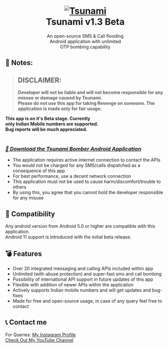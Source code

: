 <h1 align="center">
  <br>
  <a href="https://github.com/utsanjan/Tsunami-Bomber-Android">
  <img src="https://1.bp.blogspot.com/-YJ0yHTgNa6c/YD4gkSYeWCI/AAAAAAAAbVo/Px7ODVFOEtkMGQ9F1m-X8xkceDya22BFwCLcBGAsYHQ/w200-h200/Tsunami.png"
  alt="Tsunami">
  </a><br>
  Tsunami v1.3 Beta
  <br>
</h1>    

<p align="center">An open-source SMS & Call flooding
<br>Android application with unlimited
<br>OTP bombing capability</p>

## 📝 Notes:

> ## DISCLAIMER:
> **Developer will not be liable and will not become
responsible for any misuse or damage caused by Tsunami.**  
**Please do not use this app for taking Revenge on someone. The application is made only for fair usage.**

**This app is on it's Beta stage. Currently
<br>only Indian Mobile numbers are supported.**
<br>**Bug reports will be much appreciated.** <br>ㅤ

### <i>[🔽 Download the Tsunami Bomber Android Application](https://github.com/utsanjan/Tsunami-Bomber-Android/releases)</i>


- The application requires active internet connection to contact the APIs
- You would not be charged for any SMS/calls dispatched as a consequence of this app
- For best performance, use a decent network connection
- This application must not be used to cause harm/discomfort/trouble to others
- By using this, you agree that you cannot hold the developer responsible for any misuse

## 📱 Compatibility
Any android version from Android 5.0 or higher are compatible with this application.
<br>Android 11 support is introduced with the initial beta release.

## 💣 Features

- Over 20 integrated messaging and calling APIs included within app
- Unlimited (with abuse protection) and super-fast sms and call bombing
- Possibility of international API support in future updates of this app
- Flexible with addition of newer APIs within the application
- Actively supports Indian mobile numbers and will get updates and bug-fixes
- Made for free and open-source usage, in case of any query feel free to contact

## 📞 Contact me  

For Queries: [My Instagram Profile](https://www.instagram.com/utsanjan/)  
[Check Out My YouTube Channel](https://www.youtube.com/DopeSatan)
